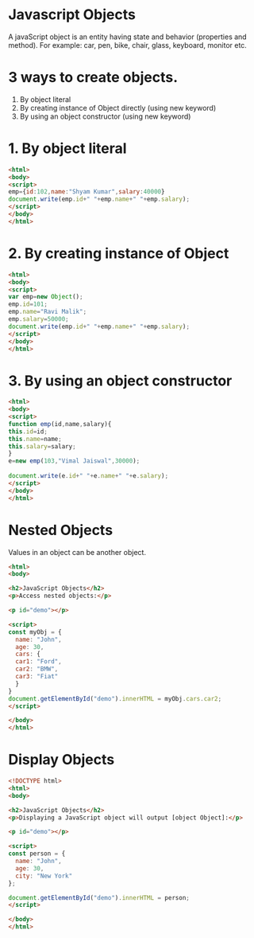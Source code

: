 # Javascript Objects

A javaScript object is an entity having state and behavior (properties and method). For example: car, pen, bike, chair, glass, keyboard, monitor etc.

# 3 ways to create objects.

1. By object literal
2. By creating instance of Object directly (using new keyword)
3. By using an object constructor (using new keyword)

# 1. By object literal

```html
<html>
<body>
<script>  
emp={id:102,name:"Shyam Kumar",salary:40000}  
document.write(emp.id+" "+emp.name+" "+emp.salary);  
</script>
</body>
</html>
```
# 2. By creating instance of Object

```html
<html>
<body>
<script>  
var emp=new Object();  
emp.id=101;  
emp.name="Ravi Malik";  
emp.salary=50000;  
document.write(emp.id+" "+emp.name+" "+emp.salary);  
</script> 
</body>
</html>
```

# 3. By using an object constructor

```html
<html>
<body>
<script>  
function emp(id,name,salary){  
this.id=id;  
this.name=name;  
this.salary=salary;  
}  
e=new emp(103,"Vimal Jaiswal",30000);  
  
document.write(e.id+" "+e.name+" "+e.salary);  
</script>  
</body>
</html>
```

# Nested Objects

Values in an object can be another object.

```html
<html>
<body>

<h2>JavaScript Objects</h2>
<p>Access nested objects:</p>

<p id="demo"></p>

<script>
const myObj = {
  name: "John",
  age: 30,
  cars: {
  car1: "Ford",
  car2: "BMW",
  car3: "Fiat"
  }
}
document.getElementById("demo").innerHTML = myObj.cars.car2;
</script>

</body>
</html>
```

# Display Objects

```html
<!DOCTYPE html>
<html>
<body>

<h2>JavaScript Objects</h2>
<p>Displaying a JavaScript object will output [object Object]:</p>

<p id="demo"></p>

<script>
const person = {
  name: "John",
  age: 30,
  city: "New York"
};

document.getElementById("demo").innerHTML = person;
</script>

</body>
</html>
```











 
 
